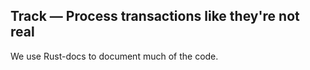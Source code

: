 ## Track — Process transactions like they're not real

We use Rust-docs to document much of the code.
